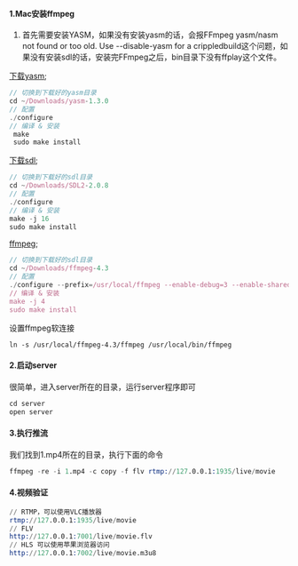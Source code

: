 #### 1.Mac安装ffmpeg

1. 首先需要安装YASM，如果没有安装yasm的话，会报FFmpeg yasm/nasm not found or too old. Use --disable-yasm for a crippledbuild这个问题，如果没有安装sdl的话，安装完FFmpeg之后，bin目录下没有ffplay这个文件。

[下载yasm](http://www.tortall.net/projects/yasm/releases/yasm-1.3.0.tar.gz);

```js
// 切换到下载好的yasm目录
cd ~/Downloads/yasm-1.3.0
// 配置
./configure
// 编译 & 安装
 make
 sudo make install
```

[下载sdl](http://libsdl.org/release/SDL2-2.0.8.tar.gz);

```js
// 切换到下载好的sdl目录
cd ~/Downloads/SDL2-2.0.8
// 配置
./configure
// 编译 & 安装
make -j 16
sudo make install
```

[ffmpeg](http://ffmpeg.org/download.html);

```js
// 切换到下载好的sdl目录
cd ~/Downloads/ffmpeg-4.3
// 配置
./configure --prefix=/usr/local/ffmpeg --enable-debug=3 --enable-shared --disable-static
// 编译 & 安装
make -j 4 
sudo make install
```

设置ffmpeg软连接

```
ln -s /usr/local/ffmpeg-4.3/ffmpeg /usr/local/bin/ffmpeg
```

#### 2.启动server

很简单，进入server所在的目录，运行server程序即可

```js
cd server
open server
```

#### 3.执行推流

我们找到1.mp4所在的目录，执行下面的命令

```s
ffmpeg -re -i 1.mp4 -c copy -f flv rtmp://127.0.0.1:1935/live/movie
```

#### 4.视频验证


```s
// RTMP，可以使用VLC播放器
rtmp://127.0.0.1:1935/live/movie
// FLV
http://127.0.0.1:7001/live/movie.flv
// HLS 可以使用苹果浏览器访问
http://127.0.0.1:7002/live/movie.m3u8
```
